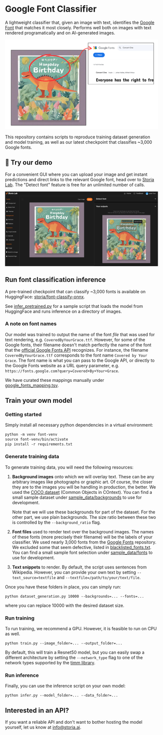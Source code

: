 # Google Font Classifier

A lightweight classifier that, given an image with text, identifies the [Google Font](https://github.com/google/fonts) that matches it most closely. Performs well both on images with text rendered programatically and on AI-generated images.

![font-classification-image](assets/font-classification.png)

This repository contains scripts to reproduce training dataset generation and model training, as well as our latest checkpoint that classifies ~3,000 Google fonts.

## 🚀 Try our demo
For a convenient GUI where you can upload your image and get instant predictions and direct links to the relevant Google font, head over to [Storia Lab](https://lab.storia.ai?feature=detect_font). The "Detect font" feature is free for an unlimited number of calls.

![storia-gui](assets/storia-gui.png)

## Run font classification inference
A pre-trained checkpoint that can classify ~3,000 fonts is available on HuggingFace: [storia/font-classify-onnx](https://huggingface.co/storia/font-classify-onnx).

See [infer_pretrained.py](infer_pretrained.py) for a sample script that loads the model from HuggingFace and runs inference on a directory of images.

### A note on font names
Our model was trained to output the name of the font *file* that was used for text rendering, e.g. `CoveredByYourGrace.ttf`. However, for some of the Google fonts, their filename doesn't match perfectly the name of the font that the [official Google Fonts API](https://developers.google.com/fonts) recognizes. For instance, the filename `CoveredByYourGrace.ttf` corresponds to the font name `Covered by Your Grace`. The font name is what you can pass to the Google API, or directly to the Google Fonts website as a URL query parameter, e.g. `https://fonts.google.com?query=Covered+By+Your+Grace`.

We have curated these mappings manually under [google_fonts_mapping.tsv](google_fonts_mapping.tsv).

## Train your own model

### Getting started
Simply install all necessary python dependencies in a virtual environment:
```
python -m venv font-venv
source font-venv/bin/activate
pip install -r requirements.txt
```

### Generate training data
To generate training data, you will need the following resources:

1. **Background images** onto which we will overlay text. These can be any arbitrary images like photographs or graphic art. Of course, the closer they are to the images you will be handling in production, the better. We used the [COCO dataset](https://cocodataset.org/#home) (Common Objects in COntext). You can find a small sample dataset under [sample_data/backgrounds](sample_dataset/backgrounds) to use for development.

    Note that we will use these backgrounds for part of the dataset. For the other part, we use plain backgrounds. The size ratio between these two is controlled by the `--background_ratio` flag.

2. **Font files** used to render text over the background images. The names of these fonts (more precisely their filename) will be the labels of your classifier. We used nearly 3,000 fonts from the [Google Fonts](https://github.com/google/fonts) repository. We excluded some that seem defective, listed in [blacklisted_fonts.txt](blacklisted_fonts.txt). You can find a small sample font selection under [sample_data/fonts](sample_data/fonts) to use for development.

3. **Text snippets** to render. By default, the script uses sentences from Wikipedia. However, you can provide your own text by setting `--text_source=textfile` and `--textfile=/path/to/your/text/file`.

Once you have these folders in place, you can simply run:
```
python dataset_generation.py 10000 --backgrounds=... --fonts=...
```
where you can replace 10000 with the desired dataset size.

### Run training
To run training, we recommend a GPU. However, it is feasible to run on CPU as well.
```
python train.py --image_folder=... --output_folder=...
```
By default, this will train a Resnet50 model, but you can easily swap a different architecture by setting the `--network_type` flag to one of the network types supported by the [timm library](https://huggingface.co/docs/timm/en/reference/models).

### Run inference
Finally, you can use the inference script on your own model:
```
python infer.py --model_folder=... --data_folder=...
```

## Interested in an API?
If you want a reliable API and don't want to bother hosting the model yourself, let us know at [info@storia.ai](mailto:info@storia.ai).